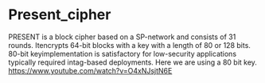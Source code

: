 # Present_cipher
PRESENT is a block cipher based on a ​SP-network​ and consists of 31 rounds. Itencrypts 64-bit blocks with a key with a length of 80 or 128 bits. 80-bit keyimplementation is satisfactory for low-security applications typically required intag-based deployments.
Here we are using a 80 bit key.
https://www.youtube.com/watch?v=O4xNJsjtN6E

